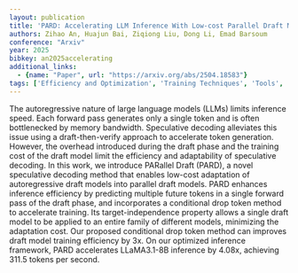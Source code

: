 ```yaml
---
layout: publication
title: 'PARD: Accelerating LLM Inference With Low-cost Parallel Draft Model Adaptation'
authors: Zihao An, Huajun Bai, Ziqiong Liu, Dong Li, Emad Barsoum
conference: "Arxiv"
year: 2025
bibkey: an2025accelerating
additional_links:
  - {name: "Paper", url: "https://arxiv.org/abs/2504.18583"}
tags: ['Efficiency and Optimization', 'Training Techniques', 'Tools', 'GPT', 'Pretraining Methods', 'Fine-Tuning']
---
```

The autoregressive nature of large language models (LLMs) limits inference
speed. Each forward pass generates only a single token and is often
bottlenecked by memory bandwidth. Speculative decoding alleviates this issue
using a draft-then-verify approach to accelerate token generation. However, the
overhead introduced during the draft phase and the training cost of the draft
model limit the efficiency and adaptability of speculative decoding. In this
work, we introduce PARallel Draft (PARD), a novel speculative decoding method
that enables low-cost adaptation of autoregressive draft models into parallel
draft models. PARD enhances inference efficiency by predicting multiple future
tokens in a single forward pass of the draft phase, and incorporates a
conditional drop token method to accelerate training. Its target-independence
property allows a single draft model to be applied to an entire family of
different models, minimizing the adaptation cost. Our proposed conditional drop
token method can improves draft model training efficiency by 3x. On our
optimized inference framework, PARD accelerates LLaMA3.1-8B inference by 4.08x,
achieving 311.5 tokens per second.
